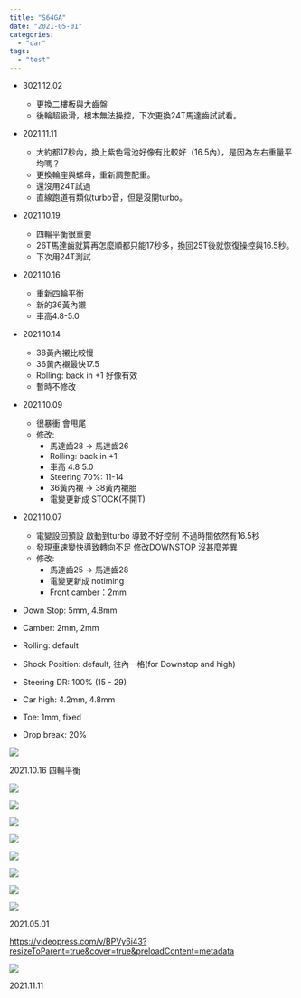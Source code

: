 ```yaml
---
title: "S64GA"
date: "2021-05-01"
categories: 
  - "car"
tags: 
  - "test"
---
```


- 3021.12.02
    - 更換二樓板與大齒盤
    - 後輪超級滑，根本無法操控，下次更換24T馬達齒試試看。
- 2021.11.11
    - 大約都17秒內，換上紫色電池好像有比較好（16.5內），是因為左右重量平均嗎？
    - 更換輪座與螺母，重新調整配重。
    - 還沒用24T試過
    - 直線跑道有類似turbo音，但是沒開turbo。

- 2021.10.19
    - 四輪平衡很重要
    - 26T馬達齒就算再怎麼順都只能17秒多，換回25T後就恢復操控與16.5秒。
    - 下次用24T測試
    
- 2021.10.16
    - 重新四輪平衡
    - 新的36黃內襯
    - 車高4.8-5.0

- 2021.10.14
    - 38黃內襯比較慢
    - 36黃內襯最快17.5
    - Rolling: back in +1 好像有效
    - 暫時不修改

- 2021.10.09
    - 很暴衝 會甩尾
    - 修改: 
        - 馬達齒28 -> 馬達齒26
        - Rolling: back in +1
        - 車高 4.8 5.0
        - Steering 70%: 11-14
        - 36黃內襯 -> 38黃內襯胎
        - 電變更新成 STOCK(不開T)
- 2021.10.07
    - 電變設回預設 啟動到turbo 導致不好控制 不過時間依然有16.5秒
    - 發現車速變快導致轉向不足 修改DOWNSTOP 沒甚麼差異
    - 修改: 
        - 馬達齒25 -> 馬達齒28 
        - 電變更新成 notiming
        - Front camber：2mm
- Down Stop: 5mm, 4.8mm
- Camber: 2mm, 2mm
- Rolling: default
- Shock Position: default, 往內一格(for Downstop and high)
- Steering DR: 100% (15 - 29)
- Car high: 4.2mm, 4.8mm
- Toe: 1mm, fixed
- Drop break: 20%

![](https://anshengdata.files.wordpress.com/2021/05/dsc_0308.jpg?w=1024)

2021.10.16 四輪平衡

![](https://anshengdata.files.wordpress.com/2021/05/img_20210430_170551.jpg?w=1024)

![](https://anshengdata.files.wordpress.com/2021/05/img_20210430_170555.jpg?w=1024)

![](https://anshengdata.files.wordpress.com/2021/05/img_20210430_170557.jpg?w=1024)

![](https://anshengdata.files.wordpress.com/2021/05/img_20210501_103539.jpg?w=1024)

![](https://anshengdata.files.wordpress.com/2021/05/img_20210501_103543.jpg?w=768)

![](https://anshengdata.files.wordpress.com/2021/05/img_20210501_103548.jpg?w=1024)

![](https://anshengdata.files.wordpress.com/2021/05/img_20210501_103554.jpg?w=1024)

![](https://anshengdata.files.wordpress.com/2021/05/img_20210501_103603.jpg?w=1024)

2021.05.01

https://videopress.com/v/BPVy6i43?resizeToParent=true&cover=true&preloadContent=metadata

![](https://anshengdata.files.wordpress.com/2021/05/screenshot_20211111-135828.png?w=485)

2021.11.11
